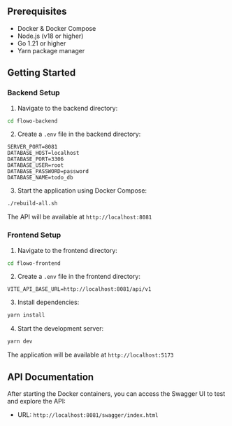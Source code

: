## Prerequisites

- Docker & Docker Compose
- Node.js (v18 or higher)
- Go 1.21 or higher
- Yarn package manager

## Getting Started

### Backend Setup

1. Navigate to the backend directory:

```bash
cd flowo-backend
```

2. Create a `.env` file in the backend directory:

```env
SERVER_PORT=8081
DATABASE_HOST=localhost
DATABASE_PORT=3306
DATABASE_USER=root
DATABASE_PASSWORD=password
DATABASE_NAME=todo_db
```

3. Start the application using Docker Compose:

```bash
./rebuild-all.sh
```

The API will be available at `http://localhost:8081`

### Frontend Setup

1. Navigate to the frontend directory:

```bash
cd flowo-frontend
```

2. Create a `.env` file in the frontend directory:

```
VITE_API_BASE_URL=http://localhost:8081/api/v1
```

3. Install dependencies:

```bash
yarn install
```

4. Start the development server:

```bash
yarn dev
```

The application will be available at `http://localhost:5173`

## API Documentation

After starting the Docker containers, you can access the Swagger UI to test and explore the API:

- URL: `http://localhost:8081/swagger/index.html`